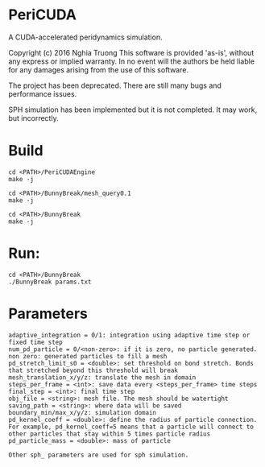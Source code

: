 # PeriCUDA

A CUDA-accelerated peridynamics simulation.

Copyright (c) 2016 Nghia Truong
This software is provided 'as-is', without any express or implied
warranty. In no event will the authors be held liable for any damages
arising from the use of this software.

The project has been deprecated. There are still many bugs and performance issues.

SPH simulation has been implemented but it is not completed. It may work, but incorrectly.


# Build
```
cd <PATH>/PeriCUDAEngine
make -j

cd <PATH>/BunnyBreak/mesh_query0.1
make -j

cd <PATH>/BunnyBreak
make -j
```

# Run:
```
cd <PATH>/BunnyBreak
./BunnyBreak params.txt
```

# Parameters
```
adaptive_integration = 0/1: integration using adaptive time step or fixed time step
num_pd_particle = 0/<non-zero>: if it is zero, no particle generated. non zero: generated particles to fill a mesh
pd_stretch_limit_s0 = <double>: set threshold on bond stretch. Bonds that stretched beyond this threshold will break
mesh_translation_x/y/z: translate the mesh in domain
steps_per_frame = <int>: save data every <steps_per_frame> time steps
final_step = <int>: final time step
obj_file = <string>: mesh file. The mesh should be watertight
saving_path = <string>: where data will be saved
boundary_min/max_x/y/z: simulation domain
pd_kernel_coeff = <double>: define the radius of particle connection. For example, pd_kernel_coeff=5 means that a particle will connect to other particles that stay within 5 times particle radius
pd_particle_mass = <double>: mass of particle

Other sph_ parameters are used for sph simulation.
```

